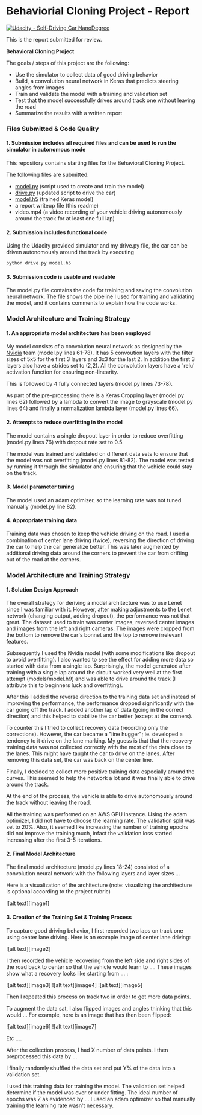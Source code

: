 # Behaviorial Cloning Project - Report

[![Udacity - Self-Driving Car NanoDegree](https://s3.amazonaws.com/udacity-sdc/github/shield-carnd.svg)](http://www.udacity.com/drive)

This is the report submitted for review.

**Behavioral Cloning Project**

The goals / steps of this project are the following:
* Use the simulator to collect data of good driving behavior
* Build, a convolution neural network in Keras that predicts steering angles from images
* Train and validate the model with a training and validation set
* Test that the model successfully drives around track one without leaving the road
* Summarize the results with a written report

### Files Submitted & Code Quality

#### 1. Submission includes all required files and can be used to run the simulator in autonomous mode
This repository contains starting files for the Behavioral Cloning Project.

The following files are submitted: 
* [model.py](model.py) (script used to create and train the model)
* [drive.py](drive.py) (updated script to drive the car)
* [model.h5](model.h5) (trained Keras model)
* a report writeup file (this readme)
* video.mp4 (a video recording of your vehicle driving autonomously around the track for at least one full lap)

#### 2. Submission includes functional code
Using the Udacity provided simulator and my drive.py file, the car can be driven autonomously around the track by executing 
```sh
python drive.py model.h5
```

#### 3. Submission code is usable and readable
The model.py file contains the code for training and saving the convolution neural network. The file shows the pipeline I used for training and validating the model, and it contains comments to explain how the code works.

### Model Architecture and Training Strategy

#### 1. An appropriate model architecture has been employed

My model consists of a convolution neural network as designed by the [Nvidia](http://images.nvidia.com/content/tegra/automotive/images/2016/solutions/pdf/end-to-end-dl-using-px.pdf) team (model.py lines 61-78). It has 5 convoution layers with the filter sizes of 5x5 for the first 3 layers and 3x3 for the last 2. In addition the first 3 layers also have a strides set to (2,2). All the convolution layers have a 'relu' activation function for ensuring non-linearity.

This is followed by 4 fully connected layers (model.py lines 73-78).

As part of the pre-processing there is a Keras Cropping layer (model.py lines 62) followed by a lambda to convert the image to grayscale (model.py lines 64) and finally a normalization lambda layer (model.py lines 66). 

#### 2. Attempts to reduce overfitting in the model

The model contains a single dropout layer in order to reduce overfitting (model.py lines 76) with dropout rate set to 0.5. 

The model was trained and validated on different data sets to ensure that the model was not overfitting (model.py lines 81-82). The model was tested by running it through the simulator and ensuring that the vehicle could stay on the track.

#### 3. Model parameter tuning

The model used an adam optimizer, so the learning rate was not tuned manually (model.py line 82).

#### 4. Appropriate training data

Training data was chosen to keep the vehicle driving on the road. I used a combination of center lane driving (twice), reversing the direction of driving the car to help the car generalize better. This was later augmented by additional driving data around the corners to prevent the car from drifting out of the road at the corners. 

### Model Architecture and Training Strategy

#### 1. Solution Design Approach

The overall strategy for deriving a model architecture was to use Lenet since I was familiar with it. However, after making adjustments to the Lenet network (changing output, adding dropout), the performance was not that great. The dataset used to train was center images, reversed center images and images from the  left and right cameras. The images were cropped from the bottom to remove the car's bonnet and the top to remove irrelevant features. 

Subsequently I used the Nvidia model (with some modifications like dropout to avoid overfitting). I also wanted to see the effect for adding more data so started with data from a single lap. Surprisingly, the model generated after training with a single lap around the circuit worked very well at the first attempt (models/model.h9) and was able to drive around the track (I attribute this to beginners luck and overfitting). 

After this I added the reverse direction to the training data set and instead of improving the performance, the performance dropped significantly with the car going off the track. I added another lap of data (going in the correct direction) and this helped to stabilize the car better (except at the corners). 

To counter this I tried to collect recovery data (recording only the corrections). However, the car became a "line hugger"; ie. developed a tendency to it drive on the lane marking. My guess is that that the recovery training data was not collected correctly with the most of the data close to the lanes. This might have taught the car to drive on the lanes. After removing this data set, the car was back on the center line. 

Finally, I decided to collect more positive training data especially around the curves. This seemed to help the network a lot and it was finally able to drive around the track. 

At the end of the process, the vehicle is able to drive autonomously around the track without leaving the road.

All the training was performed on an AWS GPU instance. Using the adam optimizer, I did not have to choose the learning rate. The validation split was set to 20%. Also, it seemed like increasing the number of training epochs did not improve the training much, infact the validation loss started increasing after the first 3-5 iterations. 

#### 2. Final Model Architecture

The final model architecture (model.py lines 18-24) consisted of a convolution neural network with the following layers and layer sizes ...

Here is a visualization of the architecture (note: visualizing the architecture is optional according to the project rubric)

![alt text][image1]

#### 3. Creation of the Training Set & Training Process

To capture good driving behavior, I first recorded two laps on track one using center lane driving. Here is an example image of center lane driving:

![alt text][image2]

I then recorded the vehicle recovering from the left side and right sides of the road back to center so that the vehicle would learn to .... These images show what a recovery looks like starting from ... :

![alt text][image3]
![alt text][image4]
![alt text][image5]

Then I repeated this process on track two in order to get more data points.

To augment the data sat, I also flipped images and angles thinking that this would ... For example, here is an image that has then been flipped:

![alt text][image6]
![alt text][image7]

Etc ....

After the collection process, I had X number of data points. I then preprocessed this data by ...


I finally randomly shuffled the data set and put Y% of the data into a validation set. 

I used this training data for training the model. The validation set helped determine if the model was over or under fitting. The ideal number of epochs was Z as evidenced by ... I used an adam optimizer so that manually training the learning rate wasn't necessary.





